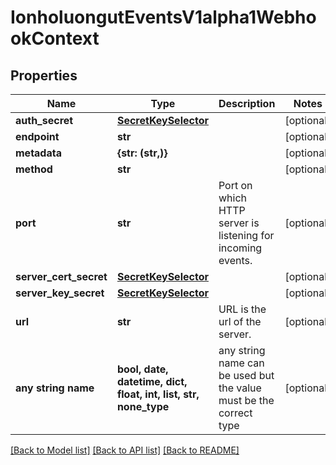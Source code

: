 # IonholuongutEventsV1alpha1WebhookContext


## Properties
Name | Type | Description | Notes
------------ | ------------- | ------------- | -------------
**auth_secret** | [**SecretKeySelector**](SecretKeySelector.md) |  | [optional] 
**endpoint** | **str** |  | [optional] 
**metadata** | **{str: (str,)}** |  | [optional] 
**method** | **str** |  | [optional] 
**port** | **str** | Port on which HTTP server is listening for incoming events. | [optional] 
**server_cert_secret** | [**SecretKeySelector**](SecretKeySelector.md) |  | [optional] 
**server_key_secret** | [**SecretKeySelector**](SecretKeySelector.md) |  | [optional] 
**url** | **str** | URL is the url of the server. | [optional] 
**any string name** | **bool, date, datetime, dict, float, int, list, str, none_type** | any string name can be used but the value must be the correct type | [optional]

[[Back to Model list]](../README.md#documentation-for-models) [[Back to API list]](../README.md#documentation-for-api-endpoints) [[Back to README]](../README.md)


